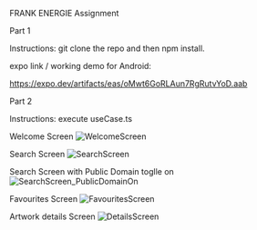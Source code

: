 FRANK ENERGIE Assignment

Part 1

Instructions:
git clone the repo and then npm install.

expo link / working demo for Android:

https://expo.dev/artifacts/eas/oMwt6GoRLAun7RgRutvYoD.aab


Part 2

Instructions:
execute useCase.ts


Welcome Screen
![WelcomeScreen](https://github.com/mggil777/MIGUEL_GUSTAVO_ASSIGNMENT_Part_1_2/assets/164178501/d3577060-b469-4a18-a3b7-d6ebeebf692f)

Search Screen
![SearchScreen](https://github.com/mggil777/MIGUEL_GUSTAVO_ASSIGNMENT_Part_1_2/assets/164178501/ad39d784-bcc6-4f17-ab5b-6d9cdefcb85e)

Search Screen with Public Domain toglle on 
![SearchScreen_PublicDomainOn](https://github.com/mggil777/MIGUEL_GUSTAVO_ASSIGNMENT_Part_1_2/assets/164178501/59de2d14-c9e3-4d0f-ba5c-6f477b2acbc9)

Favourites Screen
![FavouritesScreen](https://github.com/mggil777/MIGUEL_GUSTAVO_ASSIGNMENT_Part_1_2/assets/164178501/565b6bca-f030-4efe-9d65-2956bd5780d7)

Artwork details Screen
![DetailsScreen](https://github.com/mggil777/MIGUEL_GUSTAVO_ASSIGNMENT_Part_1_2/assets/164178501/36e7582c-0c54-4bc3-b6b8-cdf9d5e32eea)

